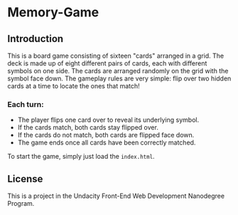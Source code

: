 # Memory-Game

## Introduction

This is a board game consisting of sixteen "cards" arranged in a grid. The deck is made up of eight different pairs of cards, each with different symbols on one side. The cards are arranged randomly on the grid with the symbol face down. The gameplay rules are very simple: flip over two hidden cards at a time to locate the ones that match!

### Each turn:

* The player flips one card over to reveal its underlying symbol.
* If the cards match, both cards stay flipped over.
* If the cards do not match, both cards are flipped face down.
* The game ends once all cards have been correctly matched.

To start the game, simply just load the `index.html`.

## License

This is a project in the Undacity Front-End Web Development Nanodegree Program.